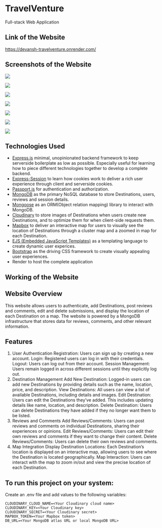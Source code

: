 # TravelVenture

Full-stack Web Application

## Link of the Website
https://devansh-travelventure.onrender.com/

## Screenshots of the Website
![](https://github.com/user-attachments/assets/67b8ea27-0ab9-4934-9b48-b4f93a302459)

![](https://github.com/user-attachments/assets/3d6ebf62-1867-4b8b-9c07-736c10a96460)

![](https://github.com/user-attachments/assets/8f279748-0225-461e-b296-c7faf7b4e4ad)

![](https://github.com/user-attachments/assets/aaa0c8d5-26c4-41b9-8455-69f488ad19c9)

![](https://github.com/user-attachments/assets/7c9d3f7b-7abd-4728-b345-265d8571a747)

![](https://github.com/user-attachments/assets/7456b9f6-7254-4d5d-83c1-1761696df415)

![](https://github.com/user-attachments/assets/cddfea04-edf7-43f8-ab17-a58c3e1d49fc)

## Technologies Used

- [Express.js](https://github.com/expressjs/express) minimal, unopinionated backend framework to keep serverside boilerplate as low as possible. Especially useful for learning how to piece different technologies together to develop a complete backend.
- [Express-Session](https://github.com/expressjs/session) to learn how cookies work to deliver a rich user experience through client and serverside cookies.
- [Passport.js](https://github.com/jaredhanson/passport) for authentication and authorization.
- [MongoDB](https://github.com/mongodb/mongo) as the primary NoSQL database to store Destinations, users, reviews and session details.
- [Mongoose](https://github.com/Automattic/mongoose) as an ORM(Object relation mapping) library to interact with MongoDB.
- [Cloudinary](https://github.com/cloudinary/cloudinary_npm) to store images of Destinations when users create new Destinations, and to optimize them for when client-side requests them.
- [Mapbox](https://github.com/mapbox/mapbox-gl-js) to deliver an interactive map for users to visually see the location of Destinations through a cluster map and a zoomed in map for each Destination.
- [EJS (Embedded JavaScript Templates)](https://github.com/mde/ejs) as a templating language to create dynamic user experices.
- [Bootstrap](https://github.com/twbs/bootstrap) as the driving CSS framework to create visually appealing user experiences.
- Render to host the complete application

## Working of the Website

## Website Overview

This website allows users to authenticate, add Destinations, post reviews and comments, edit and delete submissions, and display the location of each Destination on a map. The website is powered by a MongoDB infrastructure that stores data for reviews, comments, and other relevant information.

## Features

1. User Authentication
   Registration: Users can sign up by creating a new account.
   Login: Registered users can log in with their credentials.
   Logout: Users can log out from their account.
   Session Management: Users remain logged in across different sessions until they explicitly log out.
2. Destination Management
   Add New Destination: Logged-in users can add new Destinations by providing details such as the name, location, price, and description.
   View Destinations: All users can view a list of available Destinations, including details and images.
   Edit Destination: Users can edit the Destinations they’ve added. This includes updating details like name, location, and description.
   Delete Destination: Users can delete Destinations they have added if they no longer want them to be listed.
3. Reviews and Comments
   Add Reviews/Comments: Users can post reviews and comments on individual Destinations, sharing their experiences or opinions.
   Edit Reviews/Comments: Users can edit their own reviews and comments if they want to change their content.
   Delete Reviews/Comments: Users can delete their own reviews and comments.
4. Map Integration
   Display Destination Locations: Each Destination’s location is displayed on an interactive map, allowing users to see where the Destination is located geographically.
   Map Interaction: Users can interact with the map to zoom in/out and view the precise location of each Destination.

## To run this project on your system:

Create an .env file and add values to the following variables:

```
CLOUDINARY_CLOUD_NAME=<Your Cloudinary cloud name>
CLOUDINARY_KEY=<Your Cloudinary key>
CLOUDINARY_SECRET=<Your Cloudinary secret>
MAPBOX_TOKEN=<Your Mapbox token>
DB_URL=<Your MongoDB atlas URL or local MongoDB URL>
```

